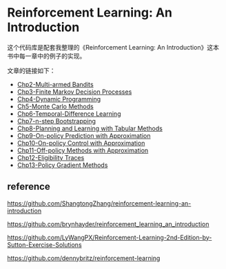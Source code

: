 # Reinforcement Learning: An Introduction

这个代码库是配套我整理的《Reinforcement Learning: An Introduction》这本书中每一章中的例子的实现。

文章的链接如下：

- [Chp2-Multi-armed Bandits]()
- [Chp3-Finite Markov Decision
  Processes]()
- [Chp4-Dynamic Programming]()
- [Ch5-Monte Carlo Methods]()
- [Chp6-Temporal-Difference Learning]()
- [Chp7-n-step Bootstrapping]()
- [Chp8-Planning and Learning with
  Tabular Methods]()
- [Chp9-On-policy Prediction with
  Approximation]()
- [Chp10-On-policy Control with
  Approximation]()
- [Chp11-Off-policy Methods with
  Approximation]()
- [Chp12-Eligibility Traces]()
- [Chp13-Policy Gradient Methods]()

## reference

https://github.com/ShangtongZhang/reinforcement-learning-an-introduction

https://github.com/brynhayder/reinforcement_learning_an_introduction

https://github.com/LyWangPX/Reinforcement-Learning-2nd-Edition-by-Sutton-Exercise-Solutions

https://github.com/dennybritz/reinforcement-learning

